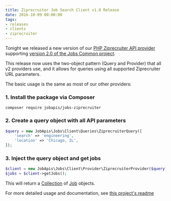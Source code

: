 ```yaml
---
title: Ziprecruiter Job Search Client v1.0 Release
date: 2016-10-09 00:00:00
tags: 
- releases 
- clients
- ziprecruiter
---
```


Tonight we released a new version of our [PHP Ziprecruiter API provider](https://github.com/jobapis/jobs-ziprecruiter) supporting [version 2.0 of the Jobs Common project](https://github.com/jobapis/jobs-common).

This release now uses the two-object pattern (Query and Provider) that all v2 providers use, and it allows for queries using all supported Ziprecruiter URL parameters.

The basic usage is the same as most of our other providers:

### 1. Install the package via Composer

`composer require jobapis/jobs-ziprecruiter`

### 2. Create a query object with all API parameters
```php
$query = new JobApis\Jobs\Client\Queries\ZiprecruiterQuery([
    'search' => 'engineering',
    'location' => 'Chicago, IL',
]);
```

### 3. Inject the query object and get jobs

```php
$client = new JobApis\Jobs\Client\Provider\ZiprecruiterProvider($query);
$jobs = $client->getJobs();
```

This will return a [Collection](https://github.com/jobapis/jobs-common/blob/master/src/Collection.php) of [Job](https://github.com/jobapis/jobs-common/blob/master/src/Job.php) objects.

For more detailed usage and documentation, see [this project's readme](https://github.com/jobapis/jobs-ziprecruiter#usage)

